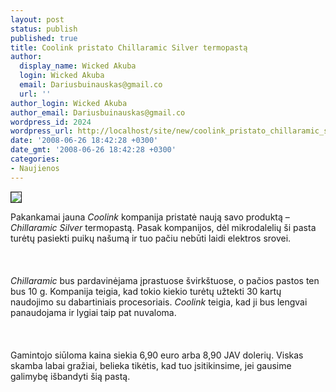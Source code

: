```yaml
---
layout: post
status: publish
published: true
title: Coolink pristato Chillaramic Silver termopastą
author:
  display_name: Wicked Akuba
  login: Wicked Akuba
  email: Dariusbuinauskas@gmail.co
  url: ''
author_login: Wicked Akuba
author_email: Dariusbuinauskas@gmail.co
wordpress_id: 2024
wordpress_url: http://localhost/site/new/coolink_pristato_chillaramic_silver_termopasta/
date: '2008-06-26 18:42:28 +0300'
date_gmt: '2008-06-26 18:42:28 +0300'
categories:
- Naujienos
---
```

<div class="imgright"><img src="http://www.technews.lt/upl/Failai/coolink_chillaramic.jpg" border="1"></div>
<p>Pakankamai jauna <i>Coolink</i> kompanija pristatė naują savo produktą – <i>Chillaramic Silver</i> termopastą. Pasak kompanijos, dėl mikrodalelių ši pasta turėtų pasiekti puikų našumą ir tuo pačiu nebūti laidi elektros srovei.<br />
<br><br />
<br><i>Chillaramic</i> bus pardavinėjama įprastuose švirkštuose, o pačios pastos ten bus 10 g. Kompanija teigia, kad tokio kiekio turėtų užtekti 30 kartų naudojimo su dabartiniais procesoriais. <i>Coolink</i> teigia, kad ji bus lengvai panaudojama ir lygiai taip pat nuvaloma.<br />
<br><br />
<br>Gamintojo siūloma kaina siekia 6,90 euro arba 8,90 JAV dolerių. Viskas skamba labai gražiai, belieka tikėtis, kad tuo įsitikinsime, jei gausime galimybę išbandyti šią pastą.<br />
<br><br />
<br><br />
<br></p>
